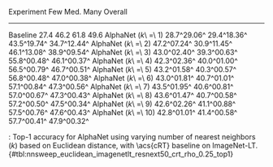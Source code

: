 Experiment                     Few         Med.         Many      Overall
---------------------  -----------  -----------  -----------  -----------
Baseline                      27.4         46.2         61.8         49.6
AlphaNet (_k_\ =\ 1)   28.7^29.06^  29.4^18.36^  43.5^19.74^  34.7^12.44^
AlphaNet (_k_\ =\ 2)   47.2^07.24^  30.9^11.45^  46.1^13.08^  38.9^09.54^
AlphaNet (_k_\ =\ 3)   43.0^02.40^  39.3^00.63^  55.8^00.48^  46.1^00.37^
AlphaNet (_k_\ =\ 4)   42.3^02.36^  40.0^01.00^  56.5^00.79^  46.7^00.51^
AlphaNet (_k_\ =\ 5)   43.2^01.58^  40.3^00.57^  56.8^00.48^  47.0^00.38^
AlphaNet (_k_\ =\ 6)   43.0^01.81^  40.7^01.01^  57.1^00.84^  47.3^00.56^
AlphaNet (_k_\ =\ 7)   43.5^01.95^  40.6^00.81^  57.0^00.67^  47.3^00.43^
AlphaNet (_k_\ =\ 8)   43.6^01.47^  40.7^00.58^  57.2^00.50^  47.5^00.34^
AlphaNet (_k_\ =\ 9)   42.6^02.26^  41.1^00.88^  57.5^00.76^  47.6^00.43^
AlphaNet (_k_\ =\ 10)  42.8^01.01^  41.4^00.58^  57.7^00.41^  47.9^00.32^

: Top-1 accuracy for AlphaNet using varying number of nearest neighbors (_k_) based on Euclidean distance, with \acs{cRT} baseline on ImageNet-LT. {#tbl:nnsweep_euclidean_imagenetlt_resnext50_crt_rho_0.25_top1}
